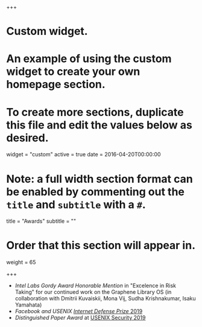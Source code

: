 +++
# Custom widget.
# An example of using the custom widget to create your own homepage section.
# To create more sections, duplicate this file and edit the values below as desired.
widget = "custom"
active = true
date = 2016-04-20T00:00:00

# Note: a full width section format can be enabled by commenting out the `title` and `subtitle` with a `#`.
title = "Awards"
subtitle = ""

# Order that this section will appear in.
weight = 65

+++

* *Intel Labs Gordy Award Honorable Mention* in "Excelence in Risk Taking" for our
  continued work on the Graphene Library OS (in collaboration with Dmitrii
  Kuvaiskii, Mona Vij, Sudha Krishnakumar, Isaku Yamahata)
* *Facebook and USENIX <a
href="https://research.fb.com/blog/2019/08/facebook-awards-100000-to-2019-internet-defense-prize-winners/"
target="_blank">Internet Defense Prize* 2019</a>
* *Distinguished Paper Award* at <a
  href="https://www.usenix.org/conferences/best-papers?taxonomy_vocabulary_1_tid=2019&title_1=Security"
  target="_blank">USENIX Security 2019</a>
